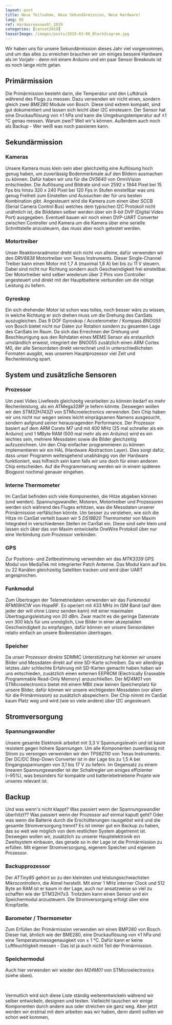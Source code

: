 ```yaml
---
layout: post
title: Neue Teilnahme, Neue Sekundärmission, Neue Hardware!
lang: DE
ref: Hardwareauswahl_2019
categories: [cansat2019]
teaserImage: /images/posts/2019-03-06_Blockdiagram.jpg
---
```



Wir haben uns für unsere Sekundärmission dieses Jahr viel vorgenommen, und um das alles zu erreichen brauchen wir um einiges bessere Hardware als im Vorjahr - denn mit einem Arduino und ein paar Sensor Breakouts ist es noch lange nicht getan.

## Primärmission

Die Primärmission besteht darin, die Temperatur und den Luftdruck während des Flugs zu messen. Dazu verwenden wir nicht einen, sondern gleich zwei *BME280* Module von Bosch. Diese sind extrem kompakt, sind gut dokumentiert und lassen sich leicht über I2C einsteuern. Der Sensor hat eine Druckauflösung von ±1 hPa und kann die Umgebungstemperatur auf ±1 °C genau messen. Warum zwei? Weil wir's können. Außerdem auch noch als Backup - Wer weiß was noch passieren kann.

## Sekundärmission

### Kameras

Unsere Kamera muss klein sein aber gleichzeitig eine Auflösung hoch genug haben, um zuverlässig Bodenmerkmale auf den Bildern ausmachen zu können. Dafür haben wir uns für die *OV5640* von OmniVision entschieden. Die Auflösung und Bildrate sind von 2592 x 1944 Pixel bei 15 Fps bis hinzu 320 x 240 Pixel bei 120 Fps in Stufen einstellbar was uns genug Freiheit zum Einstellen und Aussuchen der für uns besten Kombination gibt. Angesteuert wird die Kamera zum einen über SCCB (Serial Camera Control Bus) welches dem typischen I2C Protokoll nicht unähnlich ist, die Bilddaten selber werden über ein 8-bit DVP (Digital Video Port) ausgegeben. Eventuell bauen wir noch einen DVP-UART Converter zwischen Controller und Kamera um die Kamera über eine serielle Schnittstelle anzusteuern, das muss aber noch getestet werden.

### Motortreiber

Unser Reaktionsradmotor dreht sich nicht von alleine, dafür verwenden wir den *DRV8838* Motortreiber von Texas Instruments. Dieser Single-Channel Treiber kann einen Motor mit 1,7 A (maximal 1,8 A) bei bis zu 11 V steuern. Dabei sind nicht nur Richtung sondern auch Geschwindigkeit frei einstellbar. Der Motortreiber wird selber wiederum über 2 Pins vom Controller angesteuert und direkt mit der Hauptbatterie verbunden um die nötige Leistung zu liefern.

### Gyroskop

Ein sich drehender Motor ist schon was tolles, noch besser wärs zu wissen, in welche Richtung er sich drehen muss um die Drehung des CanSats auszugleichen. Das 9 DOF Gyroskop / Accelerometer / Kompass *BNO055* von Bosch bietet nicht nur Daten zur Rotation sondern zu gesamten Lage des CanSats im Raum. Da sich das Errechnen der Drehung und Beschleunigung aus den Rohdaten eines MEMS Sensor als erstaunlich umständlich erweist, integriert der BNO055 zusätzlich einen ARM Cortex M0, der alle Sensordaten direkt verrechnet und in unterschiedlichsten Formaten ausgibt, was unserem Hauptprozessor viel Zeit und Rechenleistung spart. 

## System und zusätzliche Sensoren

### Prozessor

Um zwei Video Livefeeds gleichzeitg verarbeiten zu können bedarf es mehr Rechenleistung, als ein ATMega328P je liefern könnte. Deswegen wollen wir den *STM32H743ZI* von STMicroelectronics verwenden. Den Chip haben wir uns nicht nur wegen seines leicht einprägsamen Namens ausgesucht, sondern aufgrund seiner herausragenden Performance. Der Prozessor basiert auf dem ARM Coretx M7 und mit 400 MHz (25 mal schneller als ein Arduino) und 1 MByte RAM (500 mal mehr als ein Arduino) wird es ein leichtes sein, mehrere Messdaten sowie die Bilder gleichzeitig aufzuzeichnen.
Um den Chip einfacher programmieren zu können implementieren wir ein HAL (Hardware Abstraction Layer). Dies sorgt dafür, dass unser Programm weitesgehend unabhängig von der Hardware funktioniert, was hilfreich sein kann falls wir uns doch für einen anderen Chip entscheiden. Auf die Programmierung werden wir in einem späteren Blogpost nochmal genauer eingehen.

### Interne Thermometer

Im CanSat befinden sich viele Komponenten, die Hitze abgeben können (und werden). Spannungswandler, Motoren, Motortreiber und Prozessoren werden sich während des Fluges erhitzen, was die Messdaten unserer Primärmission verfälschen könnte. Um besser zu verstehen, wie sich die Hitze im CanSat verteilt bauen wir 5 *DS18B20* Thermometer von Maxim Integrated in verschiedenen Stellen im CanSat ein. Diese sind sehr klein und lassen sich über das von Maxim entwickelte OneWire Protokoll über nur eine Verbindung zum Prozessor verbinden.

### GPS

Zur Positions- und Zeitbestimmung verwenden wir das *MTK3339* GPS Modul von MediaTek mit integrierter Patch Antenne. Das Modul kann auf bis zu 22 Kanälen gleichzeitig Satelliten tracken und wird über UART angesprochen.

### Funkmodul

Zum Übertragen der Telemetriedaten verwenden wir das Funkmodul *RFM69HCW* von HopeRF. Es operiert mit 433 MHz im ISM Band (auf dem jeder der will ohne Lizenz senden kann) mit einer maximalen Übertragungsleistung von 20 dBm. Zwar macht es die geringe Datenrate von 300 kb/s für uns unmöglich, Live Bilder in einer akzeptablen Geschwindigkeit zu empfangen, dafür können wir unsere Sensordaten relativ einfach an unsere Bodenstation übertragen.

### Speicher

Da unser Prozessor direkte SDMMC Unterstützung hat können wir unsere Bilder und Messdaten direkt auf eine SD-Karte schreiben. Da wir allerdings letztes Jahr schlechte Erfahrung mit SD-Karten gemacht haben haben wir uns entschieden, zusätzlich einen externen EEPROM (Electrically Eraseable Programmable Read-Only Memory) anzuschließen. Der *M24M01* von STMicroelectronics bietet mit einem MBit zwar keinen Speicherplatz für unsere Bilder, dafür können wir unsere wichtigesten Messdaten (vor allem für die Primärmission) so zusätzlich abspeichern. Der Chip nimmt im CanSat kaum Platz weg und wird (wie so viele andere) über I2C angesteuert.

## Stromversorgung

### Spannungswandler

Unsere gesamte Elektronik arbeitet mit 3,3 V Spannungsleveln und ist kaum resistent gegen höhere Spannungen. Um alle Komponenten zuverlässig mit Strom zu versorgen verwenden wir den *TPS62110* von Texas Instruments. Der DC/DC Step-Down Converter ist in der Lage bis zu 1,5 A bei Eingangsspannungen von 3,1 bis 17 V zu liefern. Im Gegensatz zu einem linearen Spannungswandler ist der Schaltregler um einiges effizienter (~95%), was besonders für kompakte und batteriebetriebene Projete wie unseres relevant ist.

## Backup

Und was wenn's nicht klappt? Was passiert wenn der Spannungswandler überhitzt?? Was passiert wenn der Prozessor auf einmal kaputt geht? Oder was wenn die Batterie durch die Erschütterungen rausgelöst wird und die gesamte Stromversorgung trennt? Es ist immer gut ein Backup zu haben, das so weit wie möglich von dem restlichen System abgetrennt ist. Deswegen wollen wir, zusätzlich zu unserer Hauptelektronik ein Zweitsystem einbauen, das gerade so in der Lage ist die Primärmission zu erfüllen. Mit eigener Stromversorgung, eigenem Speicher und eigenem Prozessor.

### Backupprozessor

Der *ATTiny85* gehört so zu den kleinsten und leistungsschwachsten Mikrocontrollern, die Atmel herstellt. Mit einer 1 MHz interner Clock und 512 Byte an RAM ist er kaum in der Lage, auch nur ansatzweise so viel zu schaffen wie der STM32H7x3. Trotzdem kann einen Sensor und ein Speichermodul anzusteuern. Die Stromversorgung erfolgt über eine Knopfzelle.

### Barometer / Thermometer

Zum Erfüllen der Primärmission verwenden wir einen BMP280 von Bosch. Dieser hat, ähnlich wie der BME280, eine Druckauflösung von ±1 hPa und eine Temperaturmessgenauigkeit von ± 1 °C. Dafür kann er keine Luftfeuchtigkeit messen - Das ist ja auch nicht Teil der Primärmission.

### Speichermodul

Auch hier verwenden wir wieder den *M24M01* von STMicroelectronics (siehe oben).

<br />

Vermutlich wird sich diese Liste ständig weiterentwickeln während wir selber entwickeln, designen und testen. Vielleicht tauschen wir einige Komponenten durch andere aus oder streichen sie ganz weg. Aber jetzt werden wir erstmal mit dem arbeiten was wir haben, denn damit sollten wir schon weit kommen,
